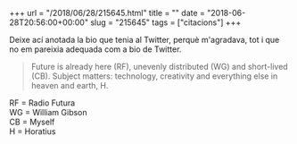 +++
url = "/2018/06/28/215645.html"
title = ""
date = "2018-06-28T20:56:00+00:00"
slug = "215645"
tags = ["citacions"]
+++

Deixe ací anotada la bio que tenia al Twitter, perquè m'agradava, tot i que no em pareixia adequada com a bio de Twitter.

> Future is already here (RF), unevenly distributed (WG) and short-lived (CB). Subject matters: technology, creativity and everything else in heaven and earth, H.

RF = Radio Futura  
WG = William Gibson  
CB = Myself  
H = Horatius